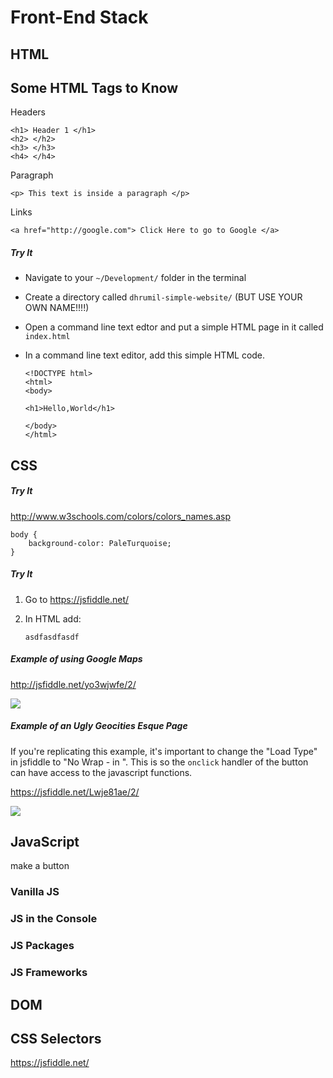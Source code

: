 # Front-End Stack

## HTML

## Some HTML Tags to Know

Headers
```
<h1> Header 1 </h1>
<h2> </h2>
<h3> </h3>
<h4> </h4>
```

Paragraph
```
<p> This text is inside a paragraph </p>
```

Links

```
<a href="http://google.com"> Click Here to go to Google </a>
```


##### Try It

* Navigate to your `~/Development/` folder in the terminal
* Create a directory called `dhrumil-simple-website/` (BUT USE YOUR OWN NAME!!!!)
* Open a command line text edtor and put a simple HTML page in it called `index.html`
* In a command line text editor, add this simple HTML code.

	```
	<!DOCTYPE html>
	<html>
	<body>

	<h1>Hello,World</h1>

	</body>
	</html>
	```

## CSS

##### Try It

http://www.w3schools.com/colors/colors_names.asp

```
body {
    background-color: PaleTurquoise;
}
```

##### Try It

1. Go to https://jsfiddle.net/
2. In HTML add:
	
	```
	asdfasdfasdf
	```

##### Example of using Google Maps

http://jsfiddle.net/yo3wjwfe/2/

![](http://i.imgur.com/mbKi2YY.png)

##### Example of an Ugly Geocities Esque Page

If you're replicating this example, it's important to change the "Load Type" in jsfiddle to "No Wrap - in <head>". This is so the `onclick` handler of the button can have access to the javascript functions.

https://jsfiddle.net/Lwje81ae/2/

![](http://i.imgur.com/zV7tiA2.png)

## JavaScript

make a button

### Vanilla JS

### JS in the Console

### JS Packages

### JS Frameworks

## DOM

## CSS Selectors

https://jsfiddle.net/
